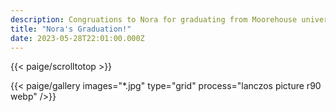 ```yaml
---
description: Congruations to Nora for graduating from Moorehouse university.
title: "Nora's Graduation!"
date: 2023-05-28T22:01:00.000Z
---
```


{{< paige/scrolltotop >}}

{{< paige/gallery
     images="*.jpg"
     type="grid"
     process="lanczos picture r90 webp"
     />}}
